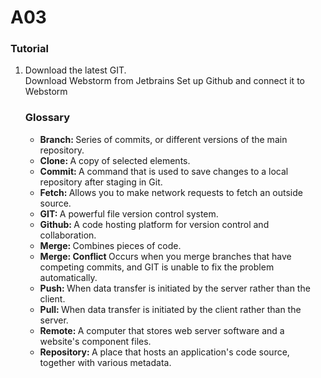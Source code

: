 # A03
<body>
  <h3> Tutorial </h3>
  <p> 
<ol>
  <li> Download the latest GIT. </li>
Download Webstorm from Jetbrains
  Set up Github and connect it to Webstorm
  
  </p>
  </body>
  
  <body>
  <h3> Glossary </h3>
  <ul>
    <li> <strong> Branch: </strong> Series of commits, or different versions of the main repository. </li>
  <li> <strong> Clone: </strong> A copy of selected elements. </li>
  <li> <strong> Commit: </strong> A command that is used to save changes to a local repository after staging in Git. </li>
  <li> <strong> Fetch: </strong> Allows you to make network requests to fetch an outside source. </li>
  <li> <strong> GIT: </strong> A powerful file version control system. </li>
  <li> <strong> Github: </strong> A code hosting platform for version control and collaboration. </li>
  <li> <strong> Merge: </strong> Combines pieces of code. </li>
  <li> <strong> Merge: Conflict </strong> Occurs when you merge branches that have competing commits, and GIT is unable to fix the problem automatically. </li>
  <li> <strong> Push: </strong> When data transfer is initiated by the server rather than the client. </li>
  <li> <strong> Pull: </strong> When data transfer is initiated by the client rather than the server.</li>
  <li> <strong> Remote: </strong> A computer that stores web server software and a website's component files. </li>
  <li> <strong> Repository: </strong> A place that hosts an application's code source, together with various metadata. </li>
  </ul>
  </body>
